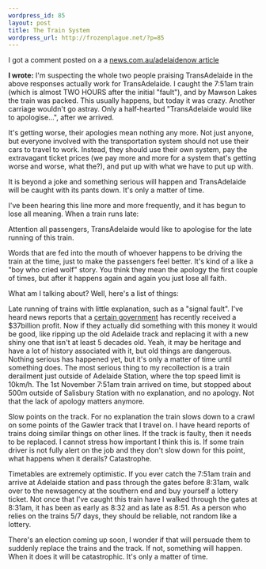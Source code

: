 ```yaml
--- 
wordpress_id: 85
layout: post
title: The Train System
wordpress_url: http://frozenplague.net/?p=85
---
```

I got a comment posted on a a <a href="http://www.news.com.au/adelaidenow/comments/0,22638,22684078-5006301,00.html">news.com.au/adelaidenow article</a>

<p class="quote"> <strong>I wrote:</strong>
I'm suspecting the whole two people praising TransAdelaide in the above responses actually work for TransAdelaide.
I caught the 7:51am train (which is almost TWO HOURS after the initial "fault"), and by Mawson Lakes the train was packed. This usually happens, but today it was crazy. Another carriage wouldn't go astray. Only a half-hearted "TransAdelaide would like to apologise...", after we arrived.

It's getting worse, their apologies mean nothing any more. Not just anyone, but everyone involved with the transportation system should not use their cars to travel to work. Instead, they should use their own system, pay the extravagant ticket prices (we pay more and more for a system that's getting worse and worse, what the?), and put up with what we have to put up with.

It is beyond a joke and something serious will happen and TransAdelaide will be caught with its pants down. It's only a matter of time.

I've been hearing this line more and more frequently, and it has begun to lose all meaning. When a train runs late:

<p class="quote"> Attention all passengers,
TransAdelaide would like to apologise for the late running of this train.

Words that are fed into the mouth of whoever happens to be driving the train at the time, just to make the passengers feel better. It's kind of a like a "boy who cried wolf" story. You think they mean the apology the first couple of times, but after it happens again and again you just lose all faith.

What am I talking about? Well, here's a list of things:

Late running of trains with little explanation, such as a "signal fault". I've heard news reports that a <a href="http://gov.au/">certain government</a> has recently received a $37billion profit. Now if they actually did something with this money it would be good, like ripping up the old Adelaide track and replacing it with a new shiny one that isn't at least 5 decades old. Yeah, it may be heritage and have a lot of history associated with it, but old things are dangerous. Nothing serious has happened yet, but it's only a matter of time until something does. The most serious thing to my recollection is a train derailment just outside of Adelaide Station, where the top speed limit is 10km/h. The 1st November 7:51am train arrived on time, but stopped about 500m outside of Salisbury Station with no explanation, and no apology. Not that the lack of apology matters anymore.

Slow points on the track. For no explanation the train slows down to a crawl on some points of the Gawler track that I travel on. I have heard reports of trains doing similar things on other lines. If the track is faulty, then it needs to be replaced. I cannot stress how important I think this is. If some train driver is not fully alert on the job and they don't slow down for this point, what happens when it derails? Catastrophe.

Timetables are extremely optimistic. If you ever catch the 7:51am train and arrive at Adelaide station and pass through the gates before 8:31am, walk over to the newsagency at the southern end and buy yourself a lottery ticket. Not once that I've caught this train have I walked through the gates at 8:31am, it has been as early as 8:32 and as late as 8:51. As a person who relies on the trains 5/7 days, they should be reliable, not random like a lottery.

There's an election coming up soon, I wonder if that will persuade them to suddenly replace the trains and the track. If not, something will happen. When it does it will be catastrophic. It's only a matter of time.
